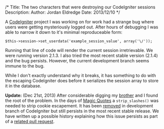 /*
Title: The two characters that were destroying our CodeIgniter sessions
Description:
Author: Jordan Eldredge
Date: 2013/12/10
*/

A [CodeIgniter] project I was working on for work had a strange bug where
users were getting mysteriously logged out. After hours of debugging I was able
to narrow it down to it's minimal reproduceable form:

    $this->session->set_userdata('example_session_value', array('\/'));

Running that line of code will render the current session irretrievable. We
were running version 2.1.3. I also tried the most recent stable version (2.1.4)
and the bug persists. However, the current development branch seems immune to
the bug.

While I don't exactly understand why it breaks, it has something to do with the
escaping CodeIgniter does before it serializes the session array to store it in
the database.

**Update:** (Dec 21st, 2013) After considerable digging my [brother] and
I found the root of the problem. In the days of [Magic Quotes]
a `strip_slashes()` was needed to strip cookie escapement. It has been
[removed] in development branch of CodeIgniter but still persists in the most
recent stable release. We have written up a possible history explaining how
this issue persists as part of a [related pull request].

[CodeIgniter]: http://ellislab.com/codeigniter
[brother]: http://thatsmathematics.com
[Magic Quotes]: http://www.php.net/magic_quotes
[removed]: https://github.com/EllisLab/CodeIgniter/commit/ca20d8
[related pull request]: https://github.com/EllisLab/CodeIgniter/pull/2784
